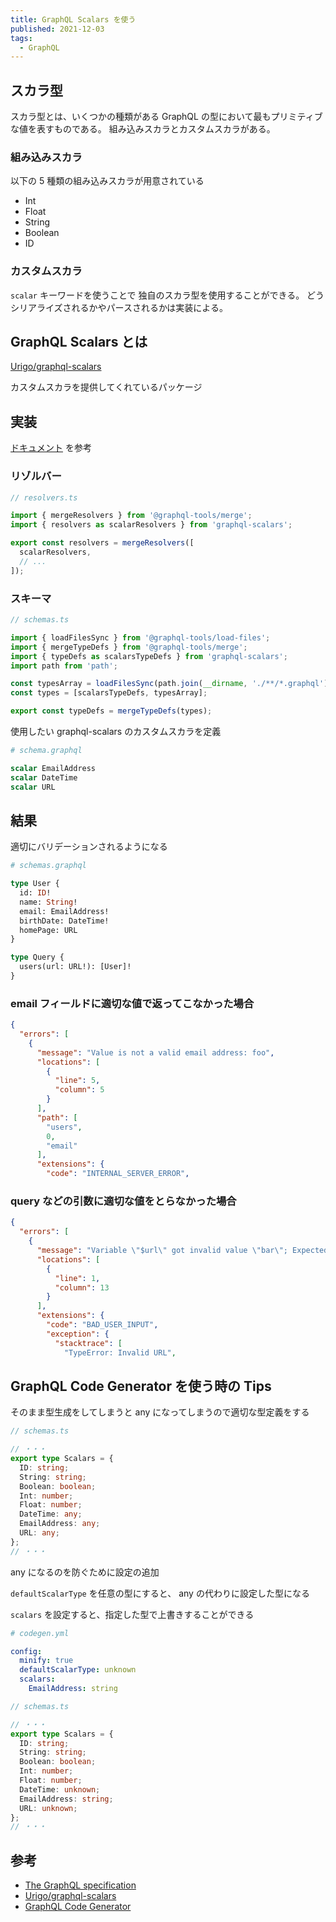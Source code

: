 ```yaml
---
title: GraphQL Scalars を使う
published: 2021-12-03
tags:
  - GraphQL
---
```


## スカラ型

スカラ型とは、いくつかの種類がある GraphQL の型において最もプリミティブな値を表すものである。
組み込みスカラとカスタムスカラがある。

### 組み込みスカラ

以下の 5 種類の組み込みスカラが用意されている

- Int
- Float
- String
- Boolean
- ID

### カスタムスカラ

`scalar` キーワードを使うことで 独自のスカラ型を使用することができる。
どうシリアライズされるかやパースされるかは実装による。

## GraphQL Scalars とは

[Urigo/graphql-scalars](https://github.com/Urigo/graphql-scalars)

カスタムスカラを提供してくれているパッケージ

## 実装

[ドキュメント](https://www.graphql-scalars.dev/docs/quick-start) を参考

### リゾルバー

```typescript
// resolvers.ts

import { mergeResolvers } from '@graphql-tools/merge';
import { resolvers as scalarResolvers } from 'graphql-scalars';

export const resolvers = mergeResolvers([
  scalarResolvers,
  // ...
]);
```

### スキーマ

```typescript
// schemas.ts

import { loadFilesSync } from '@graphql-tools/load-files';
import { mergeTypeDefs } from '@graphql-tools/merge';
import { typeDefs as scalarsTypeDefs } from 'graphql-scalars';
import path from 'path';

const typesArray = loadFilesSync(path.join(__dirname, './**/*.graphql'));
const types = [scalarsTypeDefs, typesArray];

export const typeDefs = mergeTypeDefs(types);
```

使用したい graphql-scalars のカスタムスカラを定義

```graphql
# schema.graphql

scalar EmailAddress
scalar DateTime
scalar URL
```

## 結果

適切にバリデーションされるようになる

```graphql
# schemas.graphql

type User {
  id: ID!
  name: String!
  email: EmailAddress!
  birthDate: DateTime!
  homePage: URL
}

type Query {
  users(url: URL!): [User]!
}
```

### email フィールドに適切な値で返ってこなかった場合

```json
{
  "errors": [
    {
      "message": "Value is not a valid email address: foo",
      "locations": [
        {
          "line": 5,
          "column": 5
        }
      ],
      "path": [
        "users",
        0,
        "email"
      ],
      "extensions": {
        "code": "INTERNAL_SERVER_ERROR",

```

### query などの引数に適切な値をとらなかった場合

```json
{
  "errors": [
    {
      "message": "Variable \"$url\" got invalid value \"bar\"; Expected type \"URL\". Invalid URL",
      "locations": [
        {
          "line": 1,
          "column": 13
        }
      ],
      "extensions": {
        "code": "BAD_USER_INPUT",
        "exception": {
          "stacktrace": [
            "TypeError: Invalid URL",

```

## GraphQL Code Generator を使う時の Tips

そのまま型生成をしてしまうと any になってしまうので適切な型定義をする

```typescript
// schemas.ts

// ・・・
export type Scalars = {
  ID: string;
  String: string;
  Boolean: boolean;
  Int: number;
  Float: number;
  DateTime: any;
  EmailAddress: any;
  URL: any;
};
// ・・・
```

any になるのを防ぐために設定の追加

`defaultScalarType` を任意の型にすると、 any の代わりに設定した型になる

`scalars` を設定すると、指定した型で上書きすることができる

```yml
# codegen.yml

config:
  minify: true
  defaultScalarType: unknown
  scalars:
    EmailAddress: string
```

```typescript
// schemas.ts

// ・・・
export type Scalars = {
  ID: string;
  String: string;
  Boolean: boolean;
  Int: number;
  Float: number;
  DateTime: unknown;
  EmailAddress: string;
  URL: unknown;
};
// ・・・
```

## 参考

- [The GraphQL specification](https://spec.graphql.org/draft)
- [Urigo/graphql-scalars](https://github.com/Urigo/graphql-scalars)
- [GraphQL Code Generator](https://www.graphql-code-generator.com/docs/plugins/typescript)
